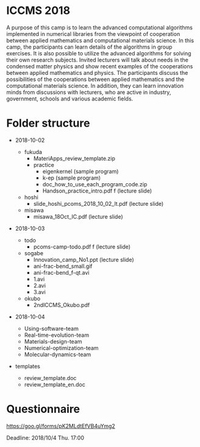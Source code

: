 # ICCMS 2018

A purpose of this camp is to learn  the advanced computational algorithms implemented in numerical libraries from the viewpoint of cooperation between applied mathematics and computational materials science.
In this camp, the participants can learn details of the algorithms in group exercises. It is also possible to utilize the advanced algorithms for solving their own research subjects. Invited lecturers will talk about needs in the condensed matter physics and show recent examples of the cooperations between applied mathematics and physics.
The participants discuss the possibilities of the cooperations between applied mathematics and the computational materials science. In addition, they can learn innovation minds from discussions with lecturers, who are active in industry, government, schools and various academic fields.

# Folder structure
- 2018-10-02 
	-  fukuda
		- MateriApps\_review\_template.zip
		- practice
			- eigenkernel (sample program)
			- k-ep (sample program)
			- doc\_how\_to\_use\_each\_program_code.zip
			- Handson\_practice\_intro.pdf f (lecture slide)
	-  hoshi
		- slide\_hoshi\_pcoms\_2018\_10\_02\_lt.pdf (lecture slide)
	- misawa
		- misawa\_18Oct\_IC.pdf (lecture slide)
- 2018-10-03
	-  todo
		- pcoms-camp-todo.pdf f (lecture slide)
	- sogabe
		- Innovation_camp_No1.ppt (lecture slide)
		- ani-frac-bend_small.gif
		- ani-frac-bend_f-qt.avi
		- 1.avi
		- 2.avi
		- 3.avi
	- okubo
		- 2ndICCMS_Okubo.pdf

- 2018-10-04
  	- Using-software-team
	- Real-time-evolution-team
	- Materials-design-team
	- Numerical-optimization-team
	- Molecular-dynamics-team

- templates
	- review\_template.doc 
	- review\_template\_en.doc 

# Questionnaire

https://goo.gl/forms/pK2MLdtEfVB4uYmg2

Deadline: 2018/10/4 Thu. 17:00
